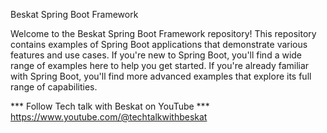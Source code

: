 Beskat Spring Boot Framework

Welcome to the Beskat Spring Boot Framework repository! This repository contains examples of Spring Boot applications that demonstrate various features and use cases. If you're new to Spring Boot, you'll find a wide range of examples here to help you get started. If you're already familiar with Spring Boot, you'll find more advanced examples that explore its full range of capabilities.

*** Follow Tech talk with Beskat on YouTube *** https://www.youtube.com/@techtalkwithbeskat